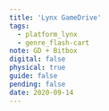```yaml
---
title: 'Lynx GameDrive'
tags:
  - platform_lynx
  - genre_flash-cart
note: GD + Bitbox
digital: false
physical: true
guide: false
pending: false
date: 2020-09-14
---
```

